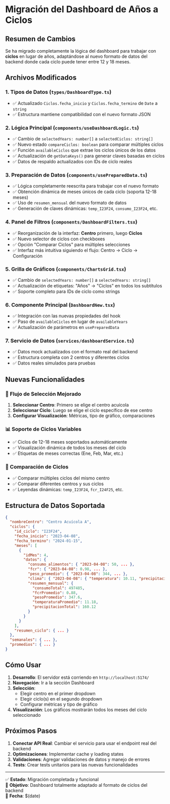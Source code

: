 # Migración del Dashboard de Años a Ciclos

## Resumen de Cambios

Se ha migrado completamente la lógica del dashboard para trabajar con **ciclos** en lugar de años, adaptándose al nuevo formato de datos del backend donde cada ciclo puede tener entre 12 y 18 meses.

## Archivos Modificados

### 1. Tipos de Datos (`types/DashboardType.ts`)
- ✅ Actualizado `Ciclos.fecha_inicio` y `Ciclos.fecha_termino` de `Date` a `string`
- ✅ Estructura mantiene compatibilidad con el nuevo formato JSON

### 2. Lógica Principal (`components/useDashboardLogic.ts`)
- ✅ Cambio de `selectedYears: number[]` a `selectedCiclos: string[]`
- ✅ Nuevo estado `compareCiclos: boolean` para comparar múltiples ciclos
- ✅ Función `availableCiclos` que extrae los ciclos únicos de los datos
- ✅ Actualización de `getDataKeys()` para generar claves basadas en ciclos
- ✅ Datos de respaldo actualizados con IDs de ciclo reales

### 3. Preparación de Datos (`components/usePreparedData.ts`)
- ✅ Lógica completamente reescrita para trabajar con el nuevo formato
- ✅ Obtención dinámica de meses únicos de cada ciclo (soporta 12-18 meses)
- ✅ Uso de `resumen_mensual` del nuevo formato de datos
- ✅ Generación de claves dinámicas: `temp_I23F24`, `consumo_I23F24`, etc.

### 4. Panel de Filtros (`components/DashboardFilters.tsx`)
- ✅ Reorganización de la interfaz: **Centro** primero, luego **Ciclos**
- ✅ Nuevo selector de ciclos con checkboxes
- ✅ Opción "Comparar Ciclos" para múltiples selecciones
- ✅ Interfaz más intuitiva siguiendo el flujo: Centro → Ciclo → Configuración

### 5. Grilla de Gráficos (`components/ChartsGrid.tsx`)
- ✅ Cambio de `selectedYears: number[]` a `selectedYears: string[]`
- ✅ Actualización de etiquetas: "Años" → "Ciclos" en todos los subtítulos
- ✅ Soporte completo para IDs de ciclo como strings

### 6. Componente Principal (`DashboardNew.tsx`)
- ✅ Integración con las nuevas propiedades del hook
- ✅ Paso de `availableCiclos` en lugar de `availableYears`
- ✅ Actualización de parámetros en `usePreparedData`

### 7. Servicio de Datos (`services/dashboardService.ts`)
- ✅ Datos mock actualizados con el formato real del backend
- ✅ Estructura completa con 2 centros y diferentes ciclos
- ✅ Datos reales simulados para pruebas

## Nuevas Funcionalidades

### 🎯 Flujo de Selección Mejorado
1. **Seleccionar Centro**: Primero se elige el centro acuícola
2. **Seleccionar Ciclo**: Luego se elige el ciclo específico de ese centro
3. **Configurar Visualización**: Métricas, tipo de gráfico, comparaciones

### 📊 Soporte de Ciclos Variables
- ✅ Ciclos de 12-18 meses soportados automáticamente
- ✅ Visualización dinámica de todos los meses del ciclo
- ✅ Etiquetas de meses correctas (Ene, Feb, Mar, etc.)

### 🔄 Comparación de Ciclos
- ✅ Comparar múltiples ciclos del mismo centro
- ✅ Comparar diferentes centros y sus ciclos
- ✅ Leyendas dinámicas: `temp_I23F24`, `fcr_I24F25`, etc.

## Estructura de Datos Soportada

```json
{
  "nombreCentro": "Centro Acuícola A",
  "ciclos": {
    "id_ciclo": "I23F24",
    "fecha_inicio": "2023-04-08",
    "fecha_termino": "2024-01-15",
    "meses": [
      {
        "idMes": 4,
        "datos": {
          "consumo_alimentos": { "2023-04-08": 50, ... },
          "fcr": { "2023-04-08": 0.98, ... },
          "peso_promedio": { "2023-04-08": 344, ... },
          "clima": { "2023-04-08": { "temperatura": 10.11, "precipitacion": 0 }, ... },
          "resumen_mensual": {
            "consumoTotal": 497485,
            "fcrPromedio": 0.88,
            "pesoPromedio": 347.6,
            "temperaturaPromedio": 11.18,
            "precipitacionTotal": 160.12
          }
        }
      }
    ],
    "resumen_ciclo": { ... }
  },
  "semanales": { ... },
  "promedios": { ... }
}
```

## Cómo Usar

1. **Desarrollo**: El servidor está corriendo en `http://localhost:5174/`
2. **Navegación**: Ir a la sección Dashboard
3. **Selección**: 
   - Elegir centro en el primer dropdown
   - Elegir ciclo(s) en el segundo dropdown
   - Configurar métricas y tipo de gráfico
4. **Visualización**: Los gráficos mostrarán todos los meses del ciclo seleccionado

## Próximos Pasos

1. **Conectar API Real**: Cambiar el servicio para usar el endpoint real del backend
2. **Optimizaciones**: Implementar cache y loading states
3. **Validaciones**: Agregar validaciones de datos y manejo de errores
4. **Tests**: Crear tests unitarios para las nuevas funcionalidades

---

✅ **Estado**: Migración completada y funcional  
🎯 **Objetivo**: Dashboard totalmente adaptado al formato de ciclos del backend  
📅 **Fecha**: $(date)
